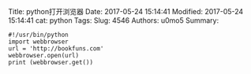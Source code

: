 Title: python打开浏览器
Date: 2017-05-24 15:14:41
Modified: 2017-05-24 15:14:41
cat: python
Tags: 
Slug: 4546
Authors: u0mo5 
Summary: 

    #!/usr/bin/python    
    import webbrowser
    url = 'http://bookfuns.com'
    webbrowser.open(url)
    print (webbrowser.get())    
